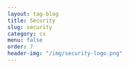 ```yaml
---
layout: tag-blog
title: Security
slug: security
category: cs
menu: false
order: 7
header-img: "/img/security-logo.png"
---
```

